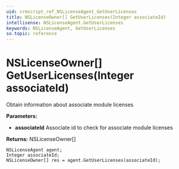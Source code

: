 ```yaml
---
uid: crmscript_ref_NSLicenseAgent_GetUserLicenses
title: NSLicenseOwner[] GetUserLicenses(Integer associateId)
intellisense: NSLicenseAgent.GetUserLicenses
keywords: NSLicenseAgent, GetUserLicenses
so.topic: reference
---
```


# NSLicenseOwner[] GetUserLicenses(Integer associateId)

Obtain information about associate module licenses

**Parameters:**
 - **associateId** Associate id to check for associate module licenses

**Returns:** NSLicenseOwner[]

```crmscript
NSLicenseAgent agent;
Integer associateId;
NSLicenseOwner[] res = agent.GetUserLicenses(associateId);
```

